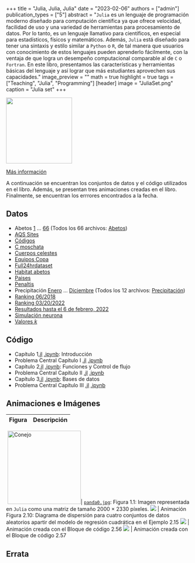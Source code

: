 +++
title = "Julia, Julia, Julia"
date = "2023-02-06"
authors = ["admin"]
publication_types = ["5"]
abstract = "`Julia` es un lenguaje de programación moderno diseñado para computación científica ya que ofrece velocidad, facilidad de uso y una variedad de herramientas para procesamiento de datos. Por lo tanto, es un lenguaje llamativo para científicos, en especial para  estadísticos, físicos y matemáticos. Además, `Julia` está  diseñado  para tener una sintaxis y estilo similar a `Python` o `R`,  de tal manera que usuarios con conocimiento de estos lenguajes pueden aprenderlo fácilmente, con la ventaja de que logra un desempeño computacional comparable al de `C` o `Fortran`. En este libro, presentamos las características y herramientas básicas del lenguaje y así lograr que más estudiantes aprovechen sus capacidades."
image_preview = ""
math = true
highlight = true
tags = ["Teaching", "Julia", "Programming"]
[header]
image = "JuliaSet.png"
caption = "Julia set"
+++

<img src="https://simehbucket.s3.amazonaws.com/images/67b6592f0d1a969ddca933f67bc1ebd9-medium.jpg"  width="180"/>

[Más información](https://editorial.uptc.edu.co/gpd-julia-julia-julia-9789586607179-64258db1189e2.html)

A continuación se encuentran los conjuntos de datos y el código utilizados en el libro. Además, se presentan tres animaciones creadas en el libro. Finalmente, se encuentran los errrores encontrados a la fecha.

## Datos

* Abetos [1](https://alexrojas.netlify.app/Data/Julia/fir1.csv) $\ldots$ [66](https://alexrojas.netlify.app/Data/Julia/fir66.csv)  (Todos los 66 archivos: [Abetos](https://alexrojas.netlify.app/Data/Julia/Fir1.zip))
* [AQS Sites](https://alexrojas.netlify.app/Data/Julia/aqs_sites.csv)
* [Códigos](https://alexrojas.netlify.app/Data/Julia/Codigos.xlsx)
* [C moschata](https://alexrojas.netlify.app/Data/Julia/Cmoschata.xlsx)
* [Cuerpos celestes](https://alexrojas.netlify.app/Data/Julia/cuerpos.csv)
* [Equipos Copa](https://alexrojas.netlify.app/Data/Julia/EquiposCopa.csv)
* [Full24hrdataset](https://alexrojas.netlify.app/Data/Julia/Full24hrdataset.csv)
* [Habitat abetos](https://alexrojas.netlify.app/Data/Julia/abetoHabitat.csv)
* [Paises](https://alexrojas.netlify.app/Data/Julia/Paises.txt)
* [Penaltis](https://alexrojas.netlify.app/Data/Julia/shootouts.csv)
* Precipitación [Enero](https://alexrojas.netlify.app/Data/Julia/precipitacionEne.csv) $\ldots$ [Diciembre](https://alexrojas.netlify.app/Data/Julia/precipitacionDic.csv) (Todos los 12 archivos: [Precipitación](https://alexrojas.netlify.app/Data/Julia/Precipitacion.zip))
* [Ranking 06/2018](https://alexrojas.netlify.app/Data/Julia/Ranking062018.csv)
* [Ranking 03/20/2022](https://alexrojas.netlify.app/Data/Julia/Ranking032022.csv)
* [Resultados hasta el 6 de febrero, 2022](https://alexrojas.netlify.app/Data/Julia/results.csv)
* [Simulación neurona](https://alexrojas.netlify.app/Data/Julia/neuronaSim.csv)
* [Valores $k$](https://alexrojas.netlify.app/Data/Julia/valoresK.csv)


## Código

* Capítulo 1[.jl](https://alexrojas.netlify.app/code/Julia/JCap1.jl) [.ipynb](https://alexrojas.netlify.app/code/Julia/JCap1.ipynb): Introducción 
* Problema Central Capítulo I [.jl](https://alexrojas.netlify.app/code/Julia/JProbCentral1.jl) [.ipynb](https://alexrojas.netlify.app/code/Julia/JProbCentral1.ipynb)
* Capítulo 2[.jl](https://alexrojas.netlify.app/code/Julia/JCap2.jl) [.ipynb](https://alexrojas.netlify.app/code/Julia/JCap2.ipynb): Funciones y Control de flujo 
* Problema Central Capítulo II [.jl](https://alexrojas.netlify.app/code/Julia/JProbCentral2.jl) [.ipynb](https://alexrojas.netlify.app/code/Julia/JProbCentral2.ipynb)
* Capítulo 3[.jl](https://alexrojas.netlify.app/code/Julia/JCap3.jl) [.ipynb](https://alexrojas.netlify.app/code/Julia/JCap3.ipynb): Bases de datos
* Problema Central Capítulo III [.jl](https://alexrojas.netlify.app/code/Julia/JProbCentral3.jl) [.ipynb](https://alexrojas.netlify.app/code/Julia/JProbCentral3.ipynb)


## Animaciones e Imágenes

Figura  | Descripción
:------ | :------
![]()
<img src="https://alexrojas.netlify.app/media/Julia/panda0.jpg" alt="Conejo" width="200"/>| [`panda0.jpg`](https://alexrojas.netlify.app/media/Julia/panda0.png): Figura 1.1: Imagen representada en `Julia` como una matriz de tamaño 2000 $\times$ 2330 píxeles.
![](https://alexrojas.netlify.app/media/Julia/Julia_regresionLineal.gif) | Animación Figura 2.10: Diagrama de dispersión para cuatro conjuntos de datos aleatorios apartir del modelo de regresión cuadrática en el Ejemplo 2.15 
![](https://alexrojas.netlify.app/media/Julia/Julia_expx2Taylor.gif) | Animación creada con el Bloque de código 2.56
![](https://alexrojas.netlify.app/media/Julia/Julia_randsearch.gif) | Animación creada con el Bloque de código 2.57



## Errata



